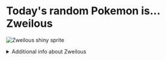 # Today's random Pokemon is... Zweilous

![Zweilous shiny sprite](https://raw.githubusercontent.com/PokeAPI/sprites/master/sprites/pokemon/shiny/634.png)

<details>
<summary>Additional info about Zweilous</summary>

| srpite type | image |
|------|------|
| back_default | ![Zweilous back_default sprite](https://raw.githubusercontent.com/PokeAPI/sprites/master/sprites/pokemon/back/634.png) |
| back_shiny | ![Zweilous back_shiny sprite](https://raw.githubusercontent.com/PokeAPI/sprites/master/sprites/pokemon/back/shiny/634.png) |
| front_default | ![Zweilous front_default sprite](https://raw.githubusercontent.com/PokeAPI/sprites/master/sprites/pokemon/634.png) | </details>